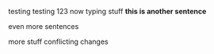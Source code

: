 testing testing 123
now typing stuff
**this is another sentence**

even more sentences

more stuff
conflicting changes
